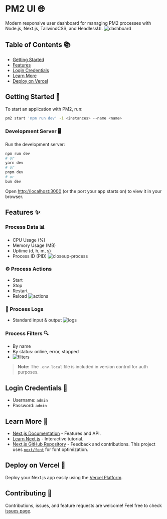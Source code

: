 # PM2 UI 🌐

Modern responsive user dashboard for managing PM2 processes with Node.js, Next.js, TailwindCSS, and HeadlessUI.
![dashboard](https://github.com/thenickygee/pm2-ui/assets/75292383/dff40b00-4280-43c8-98e5-68bf6c88bd4c)

## Table of Contents 📚

- [Getting Started](#getting-started)
- [Features](#features)
- [Login Credentials](#login-credentials)
- [Learn More](#learn-more)
- [Deploy on Vercel](#deploy-on-vercel)

## Getting Started 🚀

To start an application with PM2, run:

```bash
pm2 start 'npm run dev' -i <instances> --name <name>
```

### Development Server 🖥️

Run the development server:

```bash
npm run dev
# or
yarn dev
# or
pnpm dev
# or
bun dev
```

Open [http://localhost:3000](http://localhost:3000) (or the port your app starts on) to view it in your browser.

## Features ✨

### Process Data 📊

- CPU Usage (%)
- Memory Usage (MB)
- Uptime (d, h, m, s)
- Process ID (PID)
![closeup-process](https://github.com/thenickygee/pm2-ui/assets/75292383/5745585c-f1d8-489a-aa3f-e8013dfee682)

### ⚙️ Process Actions

- Start
- Stop
- Restart
- Reload
![actions](https://github.com/thenickygee/pm2-ui/assets/75292383/a04f4482-a010-4d3c-afd4-70bce0256d6a)

### 📜 Process Logs

- Standard input & output
![logs](https://github.com/thenickygee/pm2-ui/assets/75292383/91821ca1-5e96-462e-91ad-f6e28a689201)


### Process Filters 🔍

- By name
- By status: online, error, stopped
- ![filters](https://github.com/thenickygee/pm2-ui/assets/75292383/9ba4aac6-c3d7-49e1-b192-8c0547a7b599)

> **Note:** The `.env.local` file is included in version control for auth purposes.

## Login Credentials 🔐

- Username: `admin`
- Password: `admin`

## Learn More 📖

- [Next.js Documentation](https://nextjs.org/docs) - Features and API.
- [Learn Next.js](https://nextjs.org/learn) - Interactive tutorial.
- [Next.js GitHub Repository](https://github.com/vercel/next.js/) - Feedback and contributions.
  This project uses [`next/font`](https://nextjs.org/docs/basic-features/font-optimization) for font optimization.

## Deploy on Vercel 🚢

Deploy your Next.js app easily using the [Vercel Platform](https://vercel.com/new?utm_medium=default-template&filter=next.js&utm_source=create-next-app&utm_campaign=create-next-app-readme).

## Contributing 🤝

Contributions, issues, and feature requests are welcome! Feel free to check [issues page](#).
